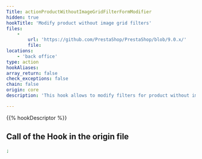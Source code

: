 ```yaml
---
Title: actionProductWithoutImageGridFilterFormModifier
hidden: true
hookTitle: 'Modify product without image grid filters'
files:
    -
        url: 'https://github.com/PrestaShop/PrestaShop/blob/9.0.x/'
        file: 
locations:
    - 'back office'
type: action
hookAliases: 
array_return: false
check_exceptions: false
chain: false
origin: core
description: 'This hook allows to modify filters for product without image grid'

---
```


{{% hookDescriptor %}}

## Call of the Hook in the origin file

```php
;
```
